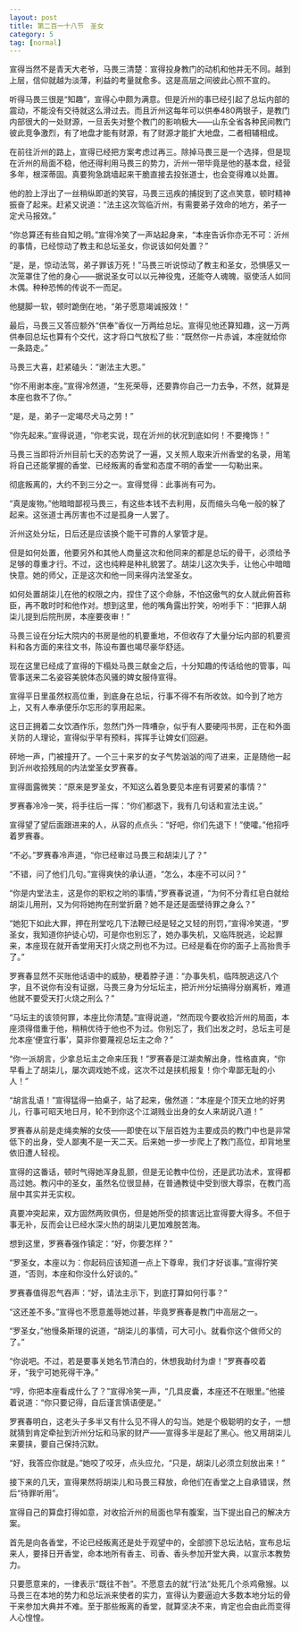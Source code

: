 ```yaml
---
layout: post
title: 第二百一十八节　圣女
category: 5
tag: [normal]
---
```


宣得当然不是青天大老爷，马畏三清楚：宣得投身教门的动机和他并无不同。越到上层，信仰就越为淡薄，利益的考量就愈多。这是高层之间彼此心照不宣的。

听得马畏三很是“知趣”，宣得心中颇为满意。但是沂州的事已经引起了总坛内部的震动，不能没有交待就这么滑过去。而且沂州这每年可以供奉480两银子，是教门内部很大的一处财源，一旦丢失对整个教门的影响极大――山东全省各种民间教门彼此竞争激烈，有了地盘才能有财源，有了财源才能扩大地盘，二者相辅相成。

在前往沂州的路上，宣得已经把方案考虑过再三。除掉马畏三是一个选择，但是现在沂州的局面不稳，他还得利用马畏三的势力，沂州一带毕竟是他的基本盘，经营多年，根深蒂固。真要狗急跳墙起来干脆直接去投张道士，也会变得难以处置。

他的脸上浮出了一丝稍纵即逝的笑容，马畏三迅疾的捕捉到了这点笑意，顿时精神振奋了起来。赶紧又说道：“法主这次驾临沂州，有需要弟子效命的地方，弟子一定犬马报效。”

“你总算还有些自知之明。”宣得冷笑了一声站起身来，“本座告诉你亦无不可：沂州的事情，已经惊动了教主和总坛圣女，你说该如何处置？”

“是，是，惊动法驾，弟子罪该万死！”马畏三听说惊动了教主和圣女，恐惧感又一次笼罩住了他的身心――据说圣女可以以元神役鬼，还能夺人魂魄，驱使活人如同木偶。种种恐怖的传说不一而足。

他腿脚一软，顿时跪倒在地，“弟子愿意竭诚报效！”

最后，马畏三又答应额外“供奉”香仪一万两给总坛。宣得见他还算知趣，这一万两供奉回总坛也算有个交代，这才将口气放松了些：“既然你一片赤诚，本座就给你一条路走。”

马畏三大喜，赶紧磕头：“谢法主大恩。”

“你不用谢本座。”宣得冷然道，“生死荣辱，还要靠你自己一力去争，不然，就算是本座也救不了你。”

“是，是，弟子一定竭尽犬马之劳！”

“你先起来。”宣得说道，“你老实说，现在沂州的状况到底如何！不要掩饰！”

马畏三当即将沂州目前七天的态势说了一遍，又关照人取来沂州香堂的名录，用笔将自己还能掌握的香堂、已经叛离的香堂和态度不明的香堂一一勾勒出来。

彻底叛离的，大约不到三分之一。宣得觉得：此事尚有可为。

“真是废物。”他暗暗鄙视马畏三，有这些本钱不去利用，反而缩头乌龟一般的躲了起来。这张道士再厉害也不过是孤身一人罢了。

沂州这处分坛，日后还是应该换个能干可靠的人掌管才是。

但是如何处置，他要另外和其他人商量这次和他同来的都是总坛的骨干，必须给予足够的尊重才行。不过，这也纯粹是种礼貌罢了。胡柒儿这次失手，让他心中暗暗快意。她的师父，正是这次和他一同来得内法堂圣女。

如何处置胡柒儿在他的权限之内，捏住了这个命脉，不怕这傲气的女人就此俯首称臣，再不敢时时和他作对。想到这里，他的嘴角露出狞笑，吩咐手下：“把罪人胡柒儿提到后院刑房，本座要夜审！”

马畏三设在分坛大院内的书房是他的机要重地，不但收存了大量分坛内部的机要资料和各方面的来往文书，陈设布置也竭尽豪华舒适。

现在这里已经成了宣得的下榻处马畏三献金之后，十分知趣的传话给他的管事，叫管事送来二名姿容美貌体态风骚的婢女服侍宣得。

宣得平日里虽然权高位重，到底身在总坛，行事不得不有所收敛。如今到了地方上，又有人奉承便乐尔忘形的享用起来。

这日正拥着二女饮酒作乐，忽然门外一阵嘈杂，似乎有人要硬闯书房，正在和外面关防的人理论，宣得似乎早有预料，挥挥手让婢女们回避。

砰地一声，门被撞开了。一个三十来岁的女子气势汹汹的闯了进来，正是随他一起到沂州收拾残局的内法堂圣女罗赛春。

宣得面露微笑：“原来是罗圣女，不知这么着急要见本座有诃要紧的事情？”

罗赛春冷冷一笑，将手往后一挥：“你们都退下，我有几句话和宣法主说。”

宣得望了望后面跟进来的人，从容的点点头：“好吧，你们先退下！”使嚯。”他招呼着罗赛春。

“不必。”罗赛春冷声道，“你已经审过马畏三和胡柒儿了？”

“不错，问了他们几句。”宣得爽快的承认道，“怎么，本座不可以问？”

“你是内堂法主，这是你的职权之哟的事情，”罗赛春说道，“为何不分青红皂白就给胡柒儿用刑，又为何将她拘在刑堂折磨？她不是还是面壁待罪之身么？”

“她犯下如此大罪，押在刑堂吃几下法鞭已经是轻之又轻的刑罚，”宣得冷笑道，“罗圣女，我知道你护徒心切，可是你也别忘了，她办事失机，又临阵脱逃，论起罪来，本座现在就开香堂用天打火烧之刑也不为过。已经是看在你的面子上高抬贵手了。”

罗赛春显然不买账他话语中的威胁，梗着脖子道：“办事失机，临阵脱逃这八个字，且不说你有没有证据，马畏三身为分坛坛主，把沂州分坛搞得分崩离析，难道他就不要受天打火烧之刑么？”

“马坛主的该领何罪，本座比你清楚。”宣得说道，“然而现今要收拾沂州的局面，本座须得借重于他，稍稍优待于他也不为过。你别忘了，我们出发之时，总坛主可是允本座‘便宜行事’，莫非你要蔑视总坛主之命？”

“你一派胡言，少拿总坛主之命来压我！”罗赛春是江湖卖解出身，性格直爽，“你早看上了胡柒儿，屡次调戏她不成，这次不过是挟机报复！你个卑鄙无耻的小人！”

“胡言乱语！”宣得猛得一拍桌子，站了起来，傲然道：“本座是个顶天立地的好男儿，行事可昭天地日月，轮不到你这个江湖贱业出身的女人来胡说八道！”

罗赛春从前是走绳卖解的女伎――即使在以下层百姓为主要成员的教门中也是非常低下的出身，受人鄙夷不是一天二天。后来她一步一步爬上了教门高位，却背地里依旧遭人轻视。

宣得的这番话，顿时气得她浑身乱颤，但是无论教中位份，还是武功法术，宣得都高过她。教闪中的圣女，虽然名位很显赫，在普通教徒中受到很大尊崇，在教门高层中其实并无实权。

真要冲突起来，双方固然两败俱伤，但是她所受的损害远比宣得要大得多。不但于事无补，反而会让已经水深火热的胡柒儿更加难脱苦海。

想到这里，罗赛春强作镇定：“好，你要怎样？”

“罗圣女，本座以为：你起码应该知道一点上下尊卑，我们才好谈事。”宣得狞笑道，“否则，本座和你没什么好谈的。”

罗赛春值得忍气吞声：“好，请法主示下，到底打算如何行事？”

“这还差不多。”宣得也不愿意羞辱她过甚，毕竟罗赛春是教门中高层之一。

“罗圣女，”他慢条斯理的说道，“胡柒儿的事情，可大可小。就看你这个做师父的了。”

“你说吧。不过，若是要事关她名节清白的，休想我助纣为虐！”罗赛春咬着牙，“我宁可她死得干净。”

“哼，你把本座看成什么了？”宣得冷笑一声，“几具皮囊，本座还不在眼里。”他接着说道：“你只要记得，自后谨言慎语便是。”

罗赛春明白，这老头子多半又有什么见不得人的勾当。她是个极聪明的女子，一想就猜到肯定牵扯到沂州分坛和马家的财产――宣得多半是起了黑心。他又用胡柒儿来要挟，要自己保持沉默。

“好，我答应你就是。”她咬了咬牙，点头应允，“只是，胡柒儿必须立刻放出来！”

接下来的几天，宣得果然将胡柒儿和马畏三释放，命他们在香堂之上自承错误，然后“待罪听用”。

宣得自己的算盘打得如意，对收拾沂州的局面也早有腹案，当下提出自己的解决方案。

首先是向各香堂，不论已经叛离还是处于观望中的，全部颁下总坛法帖，宣布总坛来人，要择日开香堂，命本地所有香主、司香、香头参加开堂大典，以宣示本教势力。

只要愿意来的，一律表示“既往不咎”。不愿意去的就“行法”处死几个杀鸡儆猴。以马畏三在本地的势力和总坛派来使者的实力，宣得认为要逼迫大多数本地分坛的骨干来参加大典并不难。至于那些叛离的香堂，就算坚决不来，肯定也会由此而变得人心惶惶。